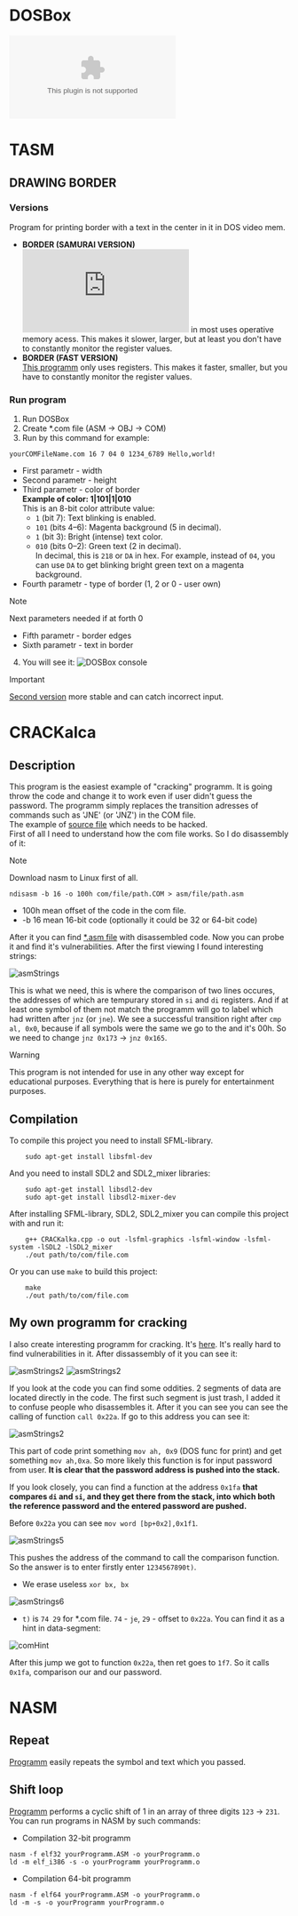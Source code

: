 # DOSBox
![Download DOSBox (windows)](https://github.com/Matvey787/Assembler/blob/main/DOSBox.exe)

# TASM
## DRAWING BORDER
### Versions
Program for printing border with a text in the center in it in DOS video mem. 
- <b>BORDER (SAMURAI VERSION)</b> <br>
![This programm](https://github.com/Matvey787/Assembler/blob/main/ASM/TASM/BORDER(SAMURAI%20VERSION).ASM)
 in most uses operative memory acess. This makes it slower, larger, but at least you 
don't have to constantly monitor the register values.
- <b>BORDER (FAST VERSION)</b> <br>
[This programm](https://github.com/Matvey787/Assembler/blob/main/ASM/TASM/BORDER(COOL).ASM)
only uses registers. This makes it faster, smaller, but you have to constantly monitor the register values.
### Run program
1. Run DOSBox
2. Create *.com file (ASM -> OBJ -> COM)
3. Run by this command for example:
```
yourCOMFileName.com 16 7 04 0 1234_6789 Hello,world!
```
- First parametr - width <br>
- Second parametr - height <br>
- Third parametr - color of border <br>
    **Example of color: 1|101|1|010** <br>
    This is an 8-bit color attribute value: <br>
    - `1` (bit 7): Text blinking is enabled.  
    - `101` (bits 4–6): Magenta background (5 in decimal).  
    - `1` (bit 3): Bright (intense) text color.  
    - `010` (bits 0–2): Green text (2 in decimal).  
    In decimal, this is `218` or `DA` in hex. For example, instead of `04`, you can use `DA` to get blinking bright green text on a magenta background.
- Fourth parametr - type of border (1, 2 or 0 - user own) <br>
>[!NOTE]
> Next parameters needed if at forth 0
- Fifth parametr - border edges</br>
- Sixth parametr - text in border<br>

4. You will see it:
![DOSBox console](https://github.com/Matvey787/Assembler/blob/main/imgs/image.png)

> [!IMPORTANT]
> [Second version](https://github.com/Matvey787/Assembler/blob/main/ASM/TASM/BORDER(COOL).ASM) more
stable and can catch incorrect input.

# CRACKalca
## Description
This program is the easiest example of "cracking" programm. It is going throw the code and
change it to work even if user didn't guess the password. The programm simply replaces the
transition adresses of commands such as 'JNE' (or 'JNZ') in the COM file. <br> The example of 
[source file](https://github.com/Matvey787/Assembler/blob/main/TRYTOHACK/PROGFORHACK.COM) which
needs to be hacked. <br>
First of all I need to understand how the com file works. So I do disassembly of it:
>[!NOTE]
> Download nasm to Linux first of all.
```
ndisasm -b 16 -o 100h com/file/path.COM > asm/file/path.asm
```
- 100h mean offset of the code in the com file.
- -b 16 mean 16-bit code (optionally it could be 32 or 64-bit code)

After it you can find [*.asm file](https://github.com/Matvey787/Assembler/blob/main/TRYTOHACK/PROGFORHACK.asm) with disassembled code. Now you can probe it and find it's vulnerabilities. After the first 
viewing I found interesting strings: <br>

![asmStrings](https://github.com/Matvey787/Assembler/blob/main/imgs/asmStrs.png)

This is what we need, this is where the comparison of two lines occures, the addresses 
of which are tempurary stored in `si` and `di` registers. And if at least one symbol
of them not match the programm will go to label which had written after `jnz` (or `jne`).
We see a successful transition right after `cmp al, 0x0`, because if all symbols were the same
we go to the and it's 00h. So we need to change `jnz 0x173` -> `jnz 0x165`.

>[!WARNING]
> This program is not intended for use in any other way except for educational purposes.
> Everything that is here is purely for entertainment purposes.

## Compilation
To compile this project you need to install SFML-library.
```
    sudo apt-get install libsfml-dev
```

And you need to install SDL2 and SDL2_mixer libraries:
```
    sudo apt-get install libsdl2-dev
    sudo apt-get install libsdl2-mixer-dev
```

After installing SFML-library, SDL2, SDL2_mixer you can compile this project with and run it:
```
    g++ CRACKalka.cpp -o out -lsfml-graphics -lsfml-window -lsfml-system -lSDL2 -lSDL2_mixer
    ./out path/to/com/file.com
```
Or you can use `make` to build this project:
```
    make
    ./out path/to/com/file.com
```
## My own programm for cracking
I also create interesting programm for cracking. It's [here](https://github.com/Matvey787/Assembler/blob/main/TRYTOHACK/MYPROGFORHACKING.COM). It's really hard to find vulnerabilities in it.
After dissassembly of it you can see it:

![asmStrings2](https://github.com/Matvey787/Assembler/blob/main/imgs/asmStrs2.png)
![asmStrings2](https://github.com/Matvey787/Assembler/blob/main/imgs/asmStrs3.png)

If you look at the code you can find some oddities. 2 segments of data are located directly in the code. The first such segment is just trash, I added it to confuse people who disassembles it. After
it you can see you can see the calling of function `call 0x22a`. If go to this address you can see
 it:

![asmStrings2](https://github.com/Matvey787/Assembler/blob/main/imgs/asmStrs4.png)

This part of code print something `mov ah, 0x9` (DOS func for print) and get something `mov ah,0xa`.
So more likely this function is for input password from user. <b>It is clear that the password address is pushed into the stack.</b><br>

If you look closely, you can find a function at the address `0x1fa` <b>that compares `di` and `si`, and they get there from the stack, into which both the reference password and the entered password are pushed.</b>

Before `0x22a` you can see `mov word [bp+0x2],0x1f1`. 

![asmStrings5](https://github.com/Matvey787/Assembler/blob/main/imgs/asmStrs5.png)

This pushes the address of the command to call the comparison function. <br>
So the answer is to enter firstly enter `1234567890t)`.
- We erase useless `xor bx, bx`

![asmStrings6](https://github.com/Matvey787/Assembler/blob/main/imgs/asmStrs6.png)

- `t)` is `74 29` for *.com file. `74` - `je`, `29` - offset to `0x22a`. You can find it as a hint
in data-segment:

![comHint](https://github.com/Matvey787/Assembler/blob/main/imgs/comHint.png)

After this jump we got to function `0x22a`, then ret goes to `1f7`. So it calls `0x1fa`, comparison our and our password.

# NASM
## Repeat
[Programm](https://github.com/Matvey787/Assembler/blob/main/ASM/NASM/repeat.ASM) easily repeats the symbol and text which you passed.
## Shift loop
[Programm](https://github.com/Matvey787/Assembler/blob/main/ASM/NASM/shiftLoop.ASM) performs a cyclic shift of 1 in an array of three digits `123` -> `231`.
You can run programs in NASM by such commands:
- Compilation 32-bit programm
```
nasm -f elf32 yourProgramm.ASM -o yourProgramm.o
ld -m elf_i386 -s -o yourProgramm yourProgramm.o
```
- Compilation 64-bit programm
```
nasm -f elf64 yourProgramm.ASM -o yourProgramm.o
ld -m -s -o yourProgramm yourProgramm.o
```